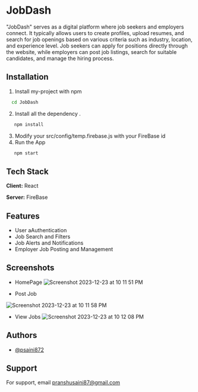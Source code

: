 # JobDash

"JobDash" serves as a digital platform where job seekers and employers connect. It typically allows users to create profiles, upload resumes, and search for job openings based on various criteria such as industry, location, and experience level. Job seekers can apply for positions directly through the website, while employers can post job listings, search for suitable candidates, and manage the hiring process.

## Installation

1. Install my-project with npm

```bash
  cd JobDash
```

2. Install all the dependency .

```bash
   npm install
```

3. Modify your src/config/temp.firebase.js with your FireBase id
4. Run the App

```bash
   npm start
```

## Tech Stack

**Client:** React

**Server:** FireBase

## Features

- User aAuthentication
- Job Search and Filters
- Job Alerts and Notifications
- Employer Job Posting and Management

## Screenshots

- HomePage
  ![Screenshot 2023-12-23 at 10 11 51 PM](https://github.com/psaini872/Jobdash/assets/95680839/0fb96a59-065d-408a-8042-d96e139abc52)

- Post Job

![Screenshot 2023-12-23 at 10 11 58 PM](https://github.com/psaini872/Jobdash/assets/95680839/eec6622d-19dd-4496-ae05-309e4657cc9e)

- View Jobs
  ![Screenshot 2023-12-23 at 10 12 08 PM](https://github.com/psaini872/Jobdash/assets/95680839/6bc7a38a-dc07-423e-a86f-bd10fb3c83ec)

## Authors

- [@psaini872](https://github.com/psaini872)

## Support

For support, email pranshusaini87@gmail.com
